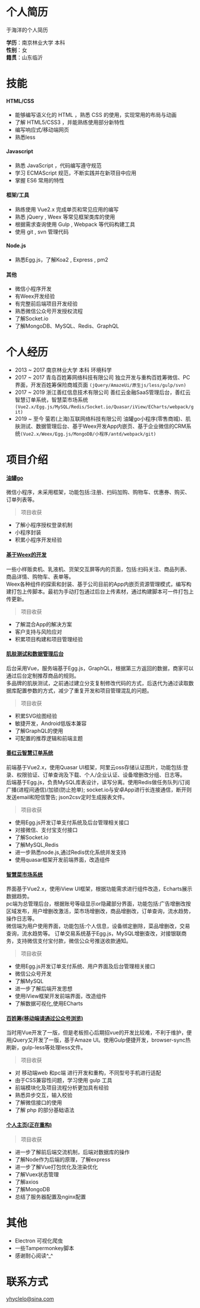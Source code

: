 # 个人简历
于海洋的个人简历

**学历**：南京林业大学 本科  
**性别**：女  
**籍贯**：山东临沂  

# 技能
#### HTML/CSS
* 能够编写语义化的 HTML ，熟悉 CSS 的使用，实现常用的布局与动画
* 了解 HTML5/CSS3 ，并能熟练使用部分新特性
* 编写响应式/移动端网页
* 熟悉less
#### Javascript
* 熟悉 JavaScript ，代码编写遵守规范
* 学习 ECMAScript 规范，不断实践并在新项目中应用
* 掌握 ES6 常用的特性
#### 框架/工具
* 熟练使用 Vue2.x 完成单页和常见应用的编写
* 熟悉 jQuery , Weex 等常见框架类库的使用
* 根据需求查询使用 Gulp , Webpack 等代码构建工具
* 使用 git , svn 管理代码
#### Node.js
* 熟悉Egg.js，了解Koa2 , Express , pm2
#### 其他
* 微信小程序开发
* 有Weex开发经验
* 有完整前后端项目开发经验
* 熟悉微信公众号开发授权流程
* 了解Socket.io
* 了解MongoDB、MySQL、Redis、GraphQL

# 个人经历
* 2013 ~ 2017 南京林业大学 本科 环境科学
* 2017 ~ 2017 青岛百姓筹网络科技有限公司   独立开发与重构百姓筹微信、PC界面，开发百姓筹保险商城页面 
`(jQuery/AmazeUi/原生js/less/gulp/svn)`
* 2017 ~ 2019  浙江善红信息技术有限公司   善红云金融SaaS管理后台，善红云智慧订单系统，智慧菜市场系统
`(Vue2.x/Egg.js/MySQL/Redis/Socket.io/Quasar/iView/ECharts/webpack/git)`
* 2019 ~ 至今  萤若(上海)互联网络科技有限公司   油罐go小程序(零售商城)、肌肤测试、数据管理后台、基于Weex开发App内嵌页、基于企业微信的CRM系统`(Vue2.x/Weex/Egg.js/MongoDB/小程序/antd/webpack/git)`  

# 项目介绍
#### [油罐go]()
微信小程序，未采用框架，功能包括:注册、扫码加购、购物车、优惠券、购买、订单列表等。
> 项目收获
  * 了解小程序授权登录机制
  * 小程序封装
  * 积累小程序开发经验

#### [基于Weex的开发]()
一些小样贩卖机、乳液机、货架交互屏等内的页面，包括:扫码关注、商品列表、商品详情、购物车、表单等。  
Weex各种组件的探索和封装、基于公司目前的App内嵌页资源管理模式，编写构建打包上传脚本。最初为手动打包通过后台上传素材，通过构建脚本可一件打包上传更新。  
> 项目收获
  * 了解混合App的解决方案
  * 客户支持与风险应对
  * 积累项目构建和项目管理经验

#### [肌肤测试和数据管理后台]()
后台采用Vue，服务端基于Egg.js，GraphQL，根据第三方返回的数据，商家可以通过后台定制推荐商品的规则。  
多品牌的肌肤测试，之前通过建立分支复制修改代码的方式，后迭代为通过读取数据库配置参数的方式，减少了重复开发和项目管理混乱的问题。  
> 项目收获
  * 积累SVG绘图经验
  * 敏捷开发，Android低版本兼容
  * 了解GraphQL的使用
  * 可配置的推荐逻辑和前端主题

#### [善红云智慧订单系统]()
前端基于Vue2.x，使用Quasar UI框架，阿里云oss存储认证图片，功能包括:登录、权限验证、订单查询及下载、个人/企业认证、设备增删改分组、日志等。  
后端基于Egg.js，负责MySQL库表设计，读写分离。使用Redis做任务队列/订阅广播(进程间通信)/加锁(防止抢单); socket.io与安卓App进行长连接通信，断开则发送email和短信警告; json2csv定时生成报表文件。
> 项目收获
  * 使用Egg.js开发订单支付系统及后台管理相关接口
  * 对接微信、支付宝支付接口
  * 了解Socket.io
  * 了解MySQL,Redis
  * 进一步熟悉node.js,通过Redis优化系统并发支持
  * 使用quasar框架开发前端界面，改造组件

#### [智慧菜市场系统]()
界面基于Vue2.x，使用iView UI框架，根据功能需求进行组件改造，Echarts展示数据趋势。  
pc端为总管理后台，根据账号等级显示or隐藏部分界面，功能包括:广告增删改按区域发布，用户增删改激活，菜市场增删改，商品增删改，订单查询，流水趋势，操作日志等。  
微信端为用户使用界面，功能包括:个人信息，设备绑定删除，菜品增删改，交易查询，流水趋势等。 
订单交易系统基于Egg.js，MySQL增删查改，对接银联商务，支持微信支付宝付款，微信公众号推送收款通知。
> 项目收获 
  * 使用Egg.js开发订单支付系统、用户界面及后台管理相关接口
  * 微信公众号开发
  * 了解MySQL
  * 进一步了解后端开发思想
  * 使用iView框架开发前端界面，改造组件
  * 了解数据可视化,使用ECharts
  
#### [百姓筹(移动端请通过公众号浏览)](http://www.baixingchou.com)
当时用Vue开发了一版，但是老板担心后期招vue的开发比较难，不利于维护，便用jQuery又开发了一版，基于Amaze UI。使用Gulp便捷开发，browser-sync热刷新，gulp-less等处理less文件。
> 项目收获 
  * 对 移动端web 和pc端 进行开发和重构，不同型号手机进行适配
  * 由于CSS兼容性问题，学习使用 gulp 工具
  * 前端模块化及项目流程分析更加具有经验
  * 熟悉异步交互，输入校验
  * 了解微信接口的使用
  * 了解 php 的部分基础语法

#### [个人主页(正在重构)](http://www.cheeseyu.cn)
> 项目收获
  * 进一步了解前后端交流机制，后端对数据库的操作
  * 了解Node作为后端的原理，了解express
  * 进一步了解Vue打包优化及渲染优化
  * 了解Vuex状态管理
  * 了解axios
  * 了解MongoDB
  * 总结了服务器配置及nginx配置
  
# 其他
* Electron 可视化爬虫
* 一些Tampermonkey脚本
* 感谢耐心阅读^_^

# 联系方式
yhyclelo@sina.com
